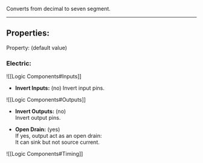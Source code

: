 Converts from decimal to seven segment.

---

## Properties:
Property: (default value)

### Electric:
![[Logic Components#Inputs]]<br>
- **Invert Inputs:** (no)
   Invert input pins.

![[Logic Components#Outputs]]<br>
- **Invert Outputs:** (no)<br>
   Invert output pins.<br>

- **Open Drain:** (yes)<br>
   If yes, output act as an open drain:<br>
   It can sink but not source current.<br>

![[Logic Components#Timing]]<br>